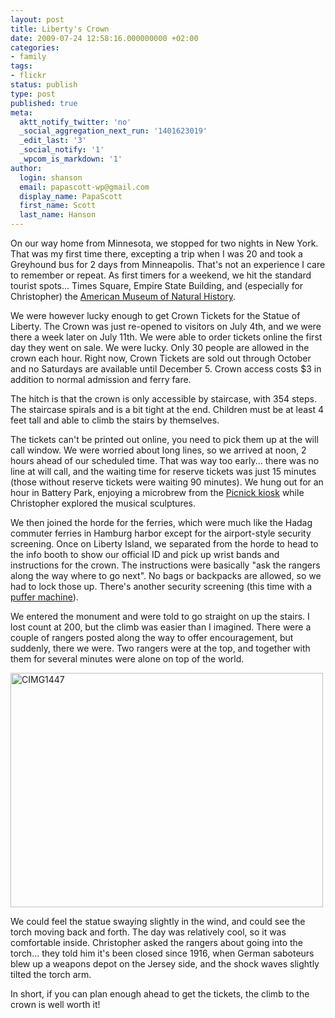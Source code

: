 ```yaml
---
layout: post
title: Liberty's Crown
date: 2009-07-24 12:58:16.000000000 +02:00
categories:
- family
tags:
- flickr
status: publish
type: post
published: true
meta:
  aktt_notify_twitter: 'no'
  _social_aggregation_next_run: '1401623019'
  _edit_last: '3'
  _social_notify: '1'
  _wpcom_is_markdown: '1'
author:
  login: shanson
  email: papascott-wp@gmail.com
  display_name: PapaScott
  first_name: Scott
  last_name: Hanson
---
```

<p>On our way home from Minnesota, we stopped for two nights in New York. That was my first time there, excepting a trip when I was 20 and took a Greyhound bus for 2 days from Minneapolis. That's not an experience I care to remember or repeat. As first timers for a weekend, we hit the standard tourist spots... Times Square, Empire State Building, and (especially for Christopher) the <a href="http://www.amnh.org/">American Museum of Natural History</a>.</p>
<p>We were however lucky enough to get Crown Tickets for the Statue of Liberty. The Crown was just re-opened to visitors on July 4th, and we were there a week later on July 11th. We were able to order tickets online the first day they went on sale. We were lucky. Only 30 people are allowed in the crown each hour. Right now, Crown Tickets are sold out through October and no Saturdays are available until December 5. Crown access costs $3 in addition to normal admission and ferry fare.</p>
<p>The hitch is that the crown is only accessible by staircase, with 354 steps. The staircase spirals and is a bit tight at the end. Children must be at least 4 feet tall and able to climb the stairs by themselves.</p>
<p>The tickets can't be printed out online, you need to pick them up at the will call window. We were worried about long lines, so we arrived at noon, 2 hours ahead of our scheduled time. That was way too early... there was no line at will call, and the waiting time for reserve tickets was just 15 minutes (those without reserve tickets were waiting 90 minutes). We hung out for an hour in Battery Park, enjoying a microbrew from the <a href="http://mypicnick.com/">Picnick kiosk</a> while Christopher explored the musical sculptures.</p>
<p>We then joined the horde for the ferries, which were much like the Hadag commuter ferries in Hamburg harbor except for the airport-style security screening. Once on Liberty Island, we separated from the horde to head to the info booth to show our official ID and pick up wrist bands and instructions for the crown. The instructions were basically "ask the rangers along the way where to go next". No bags or backpacks are allowed, so we had to lock those up. There's another security screening (this time with a <a href="http://en.wikipedia.org/wiki/Puffer_Machine">puffer machine</a>).</p>
<p>We entered the monument and were told to go straight on up the stairs. I lost count at 200, but the climb was easier than I imagined. There were a couple of rangers posted along the way to offer encouragement, but suddenly, there we were. Two rangers were at the top, and together with them for several minutes were alone on top of the world.</p>
<p><a href="http://www.flickr.com/photos/51035717986@N01/3752458049" title="View 'CIMG1447' on Flickr.com"><img src="https://farm3.static.flickr.com/2594/3752458049_26719d2cfe.jpg" alt="CIMG1447" border="0" width="500" height="375" /></a></p>
<p>We could feel the statue swaying slightly in the wind, and could see the torch moving back and forth. The day was relatively cool, so it was comfortable inside. Christopher asked the rangers about going into the torch... they told him it's been closed since 1916, when German saboteurs blew up a weapons depot on the Jersey side, and the shock waves slightly tilted the torch arm.</p>
<p>In short, if you can plan enough ahead to get the tickets, the climb to the crown is well worth it!</p>
